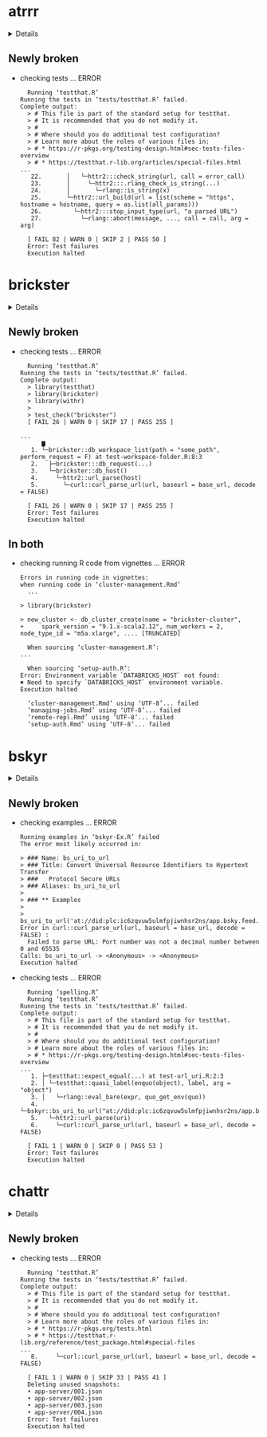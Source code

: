 # atrrr

<details>

* Version: 0.0.4
* GitHub: https://github.com/JBGruber/atrrr
* Source code: https://github.com/cran/atrrr
* Date/Publication: 2024-10-03 12:50:03 UTC
* Number of recursive dependencies: 98

Run `revdepcheck::cloud_details(, "atrrr")` for more info

</details>

## Newly broken

*   checking tests ... ERROR
    ```
      Running ‘testthat.R’
    Running the tests in ‘tests/testthat.R’ failed.
    Complete output:
      > # This file is part of the standard setup for testthat.
      > # It is recommended that you do not modify it.
      > #
      > # Where should you do additional test configuration?
      > # Learn more about the roles of various files in:
      > # * https://r-pkgs.org/testing-design.html#sec-tests-files-overview
      > # * https://testthat.r-lib.org/articles/special-files.html
    ...
       22.       │   └─httr2:::check_string(url, call = error_call)
       23.       │     └─httr2:::.rlang_check_is_string(...)
       24.       │       └─rlang::is_string(x)
       25.       └─httr2::url_build(url = list(scheme = "https", hostname = hostname, query = as.list(all_params)))
       26.         └─httr2:::stop_input_type(url, "a parsed URL")
       27.           └─rlang::abort(message, ..., call = call, arg = arg)
      
      [ FAIL 82 | WARN 0 | SKIP 2 | PASS 50 ]
      Error: Test failures
      Execution halted
    ```

# brickster

<details>

* Version: 0.2.5
* GitHub: https://github.com/databrickslabs/brickster
* Source code: https://github.com/cran/brickster
* Date/Publication: 2024-11-13 14:10:06 UTC
* Number of recursive dependencies: 76

Run `revdepcheck::cloud_details(, "brickster")` for more info

</details>

## Newly broken

*   checking tests ... ERROR
    ```
      Running ‘testthat.R’
    Running the tests in ‘tests/testthat.R’ failed.
    Complete output:
      > library(testthat)
      > library(brickster)
      > library(withr)
      > 
      > test_check("brickster")
      [ FAIL 26 | WARN 0 | SKIP 17 | PASS 255 ]
      
    ...
          ▆
       1. └─brickster::db_workspace_list(path = "some_path", perform_request = F) at test-workspace-folder.R:8:3
       2.   ├─brickster:::db_request(...)
       3.   └─brickster::db_host()
       4.     └─httr2::url_parse(host)
       5.       └─curl::curl_parse_url(url, baseurl = base_url, decode = FALSE)
      
      [ FAIL 26 | WARN 0 | SKIP 17 | PASS 255 ]
      Error: Test failures
      Execution halted
    ```

## In both

*   checking running R code from vignettes ... ERROR
    ```
    Errors in running code in vignettes:
    when running code in ‘cluster-management.Rmd’
      ...
    
    > library(brickster)
    
    > new_cluster <- db_cluster_create(name = "brickster-cluster", 
    +     spark_version = "9.1.x-scala2.12", num_workers = 2, node_type_id = "m5a.xlarge", .... [TRUNCATED] 
    
      When sourcing ‘cluster-management.R’:
    ...
    
      When sourcing ‘setup-auth.R’:
    Error: Environment variable `DATABRICKS_HOST` not found:
    ✖ Need to specify `DATABRICKS_HOST` environment variable.
    Execution halted
    
      ‘cluster-management.Rmd’ using ‘UTF-8’... failed
      ‘managing-jobs.Rmd’ using ‘UTF-8’... failed
      ‘remote-repl.Rmd’ using ‘UTF-8’... failed
      ‘setup-auth.Rmd’ using ‘UTF-8’... failed
    ```

# bskyr

<details>

* Version: 0.1.2
* GitHub: https://github.com/christopherkenny/bskyr
* Source code: https://github.com/cran/bskyr
* Date/Publication: 2024-01-09 21:00:09 UTC
* Number of recursive dependencies: 57

Run `revdepcheck::cloud_details(, "bskyr")` for more info

</details>

## Newly broken

*   checking examples ... ERROR
    ```
    Running examples in ‘bskyr-Ex.R’ failed
    The error most likely occurred in:
    
    > ### Name: bs_uri_to_url
    > ### Title: Convert Universal Resource Identifiers to Hypertext Transfer
    > ###   Protocol Secure URLs
    > ### Aliases: bs_uri_to_url
    > 
    > ### ** Examples
    > 
    > bs_uri_to_url('at://did:plc:ic6zqvuw5ulmfpjiwnhsr2ns/app.bsky.feed.post/3k7qmjev5lr2s')
    Error in curl::curl_parse_url(url, baseurl = base_url, decode = FALSE) : 
      Failed to parse URL: Port number was not a decimal number between 0 and 65535
    Calls: bs_uri_to_url -> <Anonymous> -> <Anonymous>
    Execution halted
    ```

*   checking tests ... ERROR
    ```
      Running ‘spelling.R’
      Running ‘testthat.R’
    Running the tests in ‘tests/testthat.R’ failed.
    Complete output:
      > # This file is part of the standard setup for testthat.
      > # It is recommended that you do not modify it.
      > #
      > # Where should you do additional test configuration?
      > # Learn more about the roles of various files in:
      > # * https://r-pkgs.org/testing-design.html#sec-tests-files-overview
    ...
       1. ├─testthat::expect_equal(...) at test-url_uri.R:2:3
       2. │ └─testthat::quasi_label(enquo(object), label, arg = "object")
       3. │   └─rlang::eval_bare(expr, quo_get_env(quo))
       4. └─bskyr::bs_uri_to_url("at://did:plc:ic6zqvuw5ulmfpjiwnhsr2ns/app.bsky.feed.post/3k7qmjev5lr2s")
       5.   └─httr2::url_parse(uri)
       6.     └─curl::curl_parse_url(url, baseurl = base_url, decode = FALSE)
      
      [ FAIL 1 | WARN 0 | SKIP 0 | PASS 53 ]
      Error: Test failures
      Execution halted
    ```

# chattr

<details>

* Version: 0.2.0
* GitHub: https://github.com/mlverse/chattr
* Source code: https://github.com/cran/chattr
* Date/Publication: 2024-07-29 15:40:02 UTC
* Number of recursive dependencies: 73

Run `revdepcheck::cloud_details(, "chattr")` for more info

</details>

## Newly broken

*   checking tests ... ERROR
    ```
      Running ‘testthat.R’
    Running the tests in ‘tests/testthat.R’ failed.
    Complete output:
      > # This file is part of the standard setup for testthat.
      > # It is recommended that you do not modify it.
      > #
      > # Where should you do additional test configuration?
      > # Learn more about the roles of various files in:
      > # * https://r-pkgs.org/tests.html
      > # * https://testthat.r-lib.org/reference/test_package.html#special-files
    ...
       8.     └─curl::curl_parse_url(url, baseurl = base_url, decode = FALSE)
      
      [ FAIL 1 | WARN 0 | SKIP 33 | PASS 41 ]
      Deleting unused snapshots:
      • app-server/001.json
      • app-server/002.json
      • app-server/003.json
      • app-server/004.json
      Error: Test failures
      Execution halted
    ```

